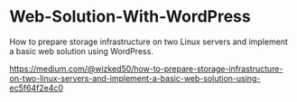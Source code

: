 # Web-Solution-With-WordPress
How to prepare storage infrastructure on two Linux servers and implement a basic web solution using WordPress.

https://medium.com/@wizked50/how-to-prepare-storage-infrastructure-on-two-linux-servers-and-implement-a-basic-web-solution-using-ec5f64f2e4c0
